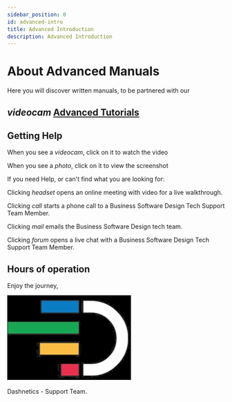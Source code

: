```yaml
---
sidebar_position: 0
id: advanced-intro
title: Advanced Introduction
description: Advanced Introduction
---
```


# About Advanced Manuals

Here you will discover written manuals, to be partnered with our <h2><i className="material-icons-h2">videocam</i> [Advanced Tutorials](../../tutorials/tutorials-intro#advanced-tutorials)</h2>


## Getting Help


When you see a <i className="material-icons">videocam</i>, click on it to watch the video

When you see a <i className="material-icons">photo</i>, click on it to view the screenshot

If you need Help, or can't find what you are looking for:

Clicking <i className="material-icons">headset</i> opens an online meeting with video for a live walkthrough.

Clicking <i className="material-icons">call</i> starts a phone call to a Business Software Design Tech Support Team Member.

Clicking <i className="material-icons">mail</i> emails the Business Software Design tech team.

Clicking <i className="material-icons">forum</i> opens a live chat with a Business Software Design Tech Support Team Member.

## Hours of operation

<div className="features-icon-container"></div>



Enjoy the journey, 

[ ![](/img/favicon.png) ](https://Dashnetics.com.au)

Dashnetics - Support Team.
